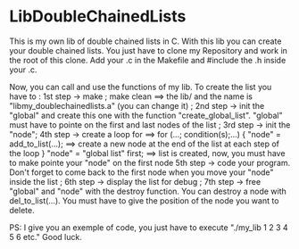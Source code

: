 # LibDoubleChainedLists
This is my own lib of double chained lists in C.
With this lib you can create your double chained lists.
You just have to clone my Repository and work in the root of this clone.
Add your .c in the Makefile and #include the .h inside your .c.

Now, you can call and use the functions of my lib. To create the list you have to :
1st step -> make ; make clean ==> the lib/ and the name is "libmy_doublechainedlists.a" (you can change it) ;
2nd step -> init the "global" and create this one with the function "create_global_list". "global" must have to pointe on the first and last nodes of the list ;
3rd step -> init the "node";
4th step -> create a loop for ==> for (...; condition(s);...) {
                                     "node" = add_to_list(...); ==> create a new node at the end of the list at each step of the loop
                                  }
                                  "node" = "global list" first;  ==> list is created, now, you must have to make pointe your "node" on the first node
5th step -> code your program. Don't forget to come back to the first node when you move your "node" inside the list ;
6th step -> display the list for debug ;
7th step -> free "global" and "node" with the destroy function.
You can destroy a node with del_to_list(...). You must have to give the position of the node you want to delete.

PS: I give you an exemple of code, you just have to execute "./my_lib 1 2 3 4 5 6 etc."
Good luck.
